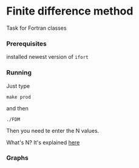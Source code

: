 # Finite difference method

Task for Fortran classes


### Prerequisites

installed newest version of `ifort`


### Running

Just type

```
make prod
```
and then
```
./FDM
```
Then you need te enter the N values. 

What's N? It's explained [here](http://home.agh.edu.pl/~macwozni/fort/projekt1.pdf)

### Graphs

